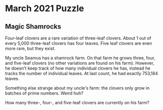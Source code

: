 # March 2021 Puzzle

## Magic Shamrocks

Four-leaf clovers are a rare variation of three-leaf clovers.  About 1 out of every 5,000 three-leaf clovers has four leaves.  Five leaf clovers are even more rare, but they exist.  

My uncle Seamus has a shamrock farm.  On that farm he grows three, four, and five-leaf clovers (no other variations are found on his farm).  However, he doesn't keep track of how many individual clovers he has, instead he tracks the number of individual leaves.  At last count, he had exactly 753,184 leaves.  

Something else strange about my uncle's farm: the clovers only grow in batches of prime numbers.  Weird huh?

How many three-, four-, and five-leaf clovers are currently on his farm?